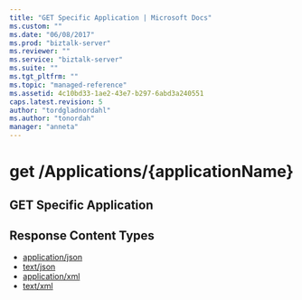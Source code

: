 ```yaml
---
title: "GET Specific Application | Microsoft Docs"
ms.custom: ""
ms.date: "06/08/2017"
ms.prod: "biztalk-server"
ms.reviewer: ""
ms.service: "biztalk-server"
ms.suite: ""
ms.tgt_pltfrm: ""
ms.topic: "managed-reference"
ms.assetid: 4c10bd33-1ae2-43e7-b297-6abd3a240551
caps.latest.revision: 5
author: "tordgladnordahl"
ms.author: "tonordah"
manager: "anneta"
---
```

# get  /Applications/{applicationName}
## GET Specific Application

Response Content Types
---

- [application/json](../feature-pack-1/get-specific-application-application-json.md)
- [text/json](../feature-pack-1/get-specific-application-text-json.md)
- [application/xml](../feature-pack-1/get-specific-application-application-xml.md)
- [text/xml](../feature-pack-1/get-specific-application-text-xml.md) 
